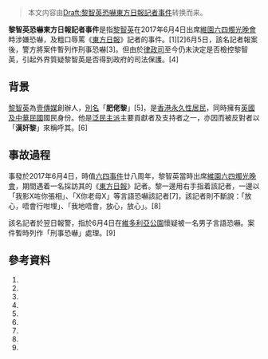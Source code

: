 > 本文内容由[Draft:黎智英恐嚇東方日報記者事件](https://zh.wikipedia.org/wiki/Draft:黎智英恐嚇東方日報記者事件)转换而来。


**黎智英恐嚇東方日報記者事件**是指[黎智英](../Page/黎智英.md "wikilink")在2017年6月4日出席[維園六四燭光晚會](../Page/維園六四燭光晚會.md "wikilink")時涉嫌恐嚇，及粗口辱罵《[東方日報](../Page/東方日報_\(香港\).md "wikilink")》記者的事件。\[1\]\[2\]6月5日，該名記者報案後，警方將案件暫列作刑事恐嚇\[3\]。但由於[律政司](../Page/律政司.md "wikilink")至今仍未決定是否檢控黎智英，引起外界質疑黎智英是否得到政府的司法保護。\[4\]

## 背景

[黎智英](../Page/黎智英.md "wikilink")為[壹傳媒](../Page/壹傳媒.md "wikilink")創辦人，[別名](https://zh.wikipedia.org/wiki/別名 "wikilink")「**肥佬黎**」\[5\]，是[香港永久性居民](https://zh.wikipedia.org/wiki/香港居民#永久性居民 "wikilink")，同時擁有[英國及](https://zh.wikipedia.org/wiki/英國 "wikilink")[中華民國](../Page/中華民國.md "wikilink")國民身份。他是[泛民主派](../Page/泛民主派.md "wikilink")主要貢獻者及支持者之一，亦因而被反對者以「**漢奸黎**」來稱呼其。\[6\]

## 事故過程

事發於2017年6月4日，時值[六四事件](../Page/六四事件.md "wikilink")廿八周年，黎智英當時出席[維園六四燭光晚會](../Page/維園六四燭光晚會.md "wikilink")，期間遇着一名採訪其的《[東方日報](../Page/東方日報_\(香港\).md "wikilink")》記者。黎一邊用右手指着該記者，一邊以「我影X咗你張相」、「X你老母X」等言語恐嚇該記者\[7\]，該記者則不斷說：「放心，唔會行咁埋」、「我地唔會，放心，放心」。\[8\]

該名記者於翌日報警，指於6月4日在[維多利亞公園](../Page/維多利亞公園.md "wikilink")懷疑被一名男子言語恐嚇。案件暫時列作「刑事恐嚇」處理。\[9\]

## 參考資料

1.
2.
3.
4.
5.
6.
7.
8.
9.